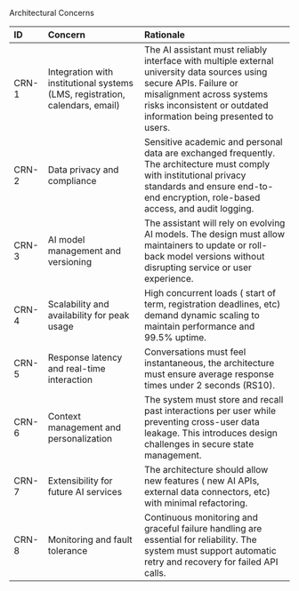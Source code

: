 Architectural Concerns 

| ID | Concern | Rationale |
|:---|:---|:---|
| CRN-1 | Integration with institutional systems (LMS, registration, calendars, email) | The AI assistant must reliably interface with multiple external university data sources using secure APIs. Failure or misalignment across systems risks inconsistent or outdated information being presented to users. |
| CRN-2 | Data privacy and compliance | Sensitive academic and personal data are exchanged frequently. The architecture must comply with institutional privacy standards and ensure end-to-end encryption, role-based access, and audit logging. |
| CRN-3 | AI model management and versioning | The assistant will rely on evolving AI models. The design must allow maintainers to update or roll-back model versions without disrupting service or user experience. |
| CRN-4 | Scalability and availability for peak usage | High concurrent loads ( start of term, registration deadlines, etc) demand dynamic scaling to maintain performance and 99.5% uptime. |
| CRN-5 | Response latency and real-time interaction | Conversations must feel instantaneous, the architecture must ensure average response times under 2 seconds (RS10). |
| CRN-6 | Context management and personalization | The system must store and recall past interactions per user while preventing cross-user data leakage. This introduces design challenges in secure state management. |
| CRN-7 | Extensibility for future AI services | The architecture should allow new features ( new AI APIs, external data connectors, etc) with minimal refactoring. |
| CRN-8 | Monitoring and fault tolerance | Continuous monitoring and graceful failure handling are essential for reliability. The system must support automatic retry and recovery for failed API calls. |
